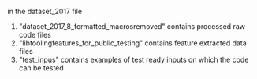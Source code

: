 in the dataset_2017 file

1. "dataset_2017_8_formatted_macrosremoved" contains processed raw code files
2. "libtoolingfeatures_for_public_testing" contains feature extracted data files
3. "test_inpus" contains examples of test ready inputs on which the code can be tested 
